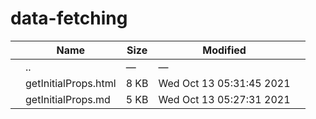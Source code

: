data-fetching
=============

<table><thead><tr class="header"><th></th><th>Name</th><th>Size</th><th>Modified</th><th></th></tr></thead><tbody><tr class="odd"><td></td><td><span class="goup">..</span></td><td>—</td><td>—</td><td></td></tr><tr class="even"><td></td><td><span class="name">getInitialProps.html</span></td><td>8 KB</td><td>Wed Oct 13 05:31:45 2021</td><td></td></tr><tr class="odd"><td></td><td><span class="name">getInitialProps.md</span></td><td>5 KB</td><td>Wed Oct 13 05:27:31 2021</td><td></td></tr></tbody></table>
